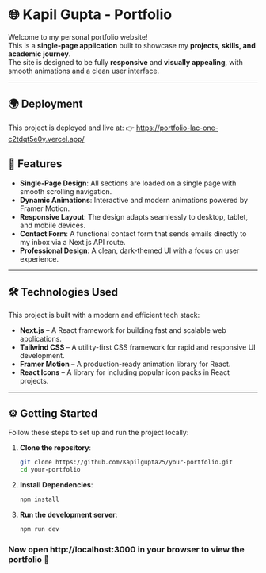 # 🌐 Kapil Gupta - Portfolio

Welcome to my personal portfolio website!  
This is a **single-page application** built to showcase my **projects, skills, and academic journey**.  
The site is designed to be fully **responsive** and **visually appealing**, with smooth animations and a clean user interface.

---

## 🌍 Deployment

This project is deployed and live at:
👉 https://portfolio-lac-one-c2tdqt5e0y.vercel.app/

## 🚀 Features

- **Single-Page Design**: All sections are loaded on a single page with smooth scrolling navigation.  
- **Dynamic Animations**: Interactive and modern animations powered by Framer Motion.  
- **Responsive Layout**: The design adapts seamlessly to desktop, tablet, and mobile devices.  
- **Contact Form**: A functional contact form that sends emails directly to my inbox via a Next.js API route.  
- **Professional Design**: A clean, dark-themed UI with a focus on user experience.  

---

## 🛠️ Technologies Used

This project is built with a modern and efficient tech stack:

- **Next.js** – A React framework for building fast and scalable web applications.  
- **Tailwind CSS** – A utility-first CSS framework for rapid and responsive UI development.  
- **Framer Motion** – A production-ready animation library for React.    
- **React Icons** – A library for including popular icon packs in React projects.  

---

## ⚙️ Getting Started

Follow these steps to set up and run the project locally:

1. **Clone the repository**:
   ```bash
   git clone https://github.com/Kapilgupta25/your-portfolio.git
   cd your-portfolio

2. **Install Dependencies**:
   ```bash
   npm install

4. **Run the development server**:
   ```bash
   npm run dev

### Now open http://localhost:3000 in your browser to view the portfolio 🚀
